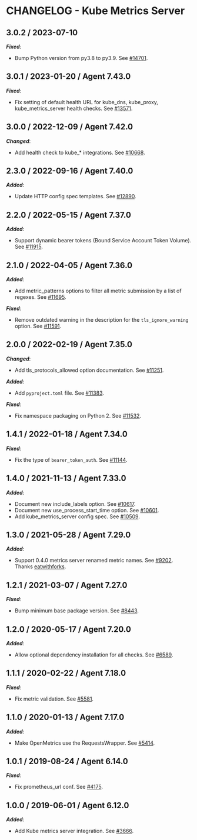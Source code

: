 # CHANGELOG - Kube Metrics Server

## 3.0.2 / 2023-07-10

***Fixed***:

* Bump Python version from py3.8 to py3.9. See [#14701](https://github.com/DataDog/integrations-core/pull/14701).

## 3.0.1 / 2023-01-20 / Agent 7.43.0

***Fixed***:

* Fix setting of default health URL for kube_dns, kube_proxy, kube_metrics_server health checks. See [#13571](https://github.com/DataDog/integrations-core/pull/13571).

## 3.0.0 / 2022-12-09 / Agent 7.42.0

***Changed***:

* Add health check to kube_* integrations. See [#10668](https://github.com/DataDog/integrations-core/pull/10668).

## 2.3.0 / 2022-09-16 / Agent 7.40.0

***Added***:

* Update HTTP config spec templates. See [#12890](https://github.com/DataDog/integrations-core/pull/12890).

## 2.2.0 / 2022-05-15 / Agent 7.37.0

***Added***:

* Support dynamic bearer tokens (Bound Service Account Token Volume). See [#11915](https://github.com/DataDog/integrations-core/pull/11915).

## 2.1.0 / 2022-04-05 / Agent 7.36.0

***Added***:

* Add metric_patterns options to filter all metric submission by a list of regexes. See [#11695](https://github.com/DataDog/integrations-core/pull/11695).

***Fixed***:

* Remove outdated warning in the description for the `tls_ignore_warning` option. See [#11591](https://github.com/DataDog/integrations-core/pull/11591).

## 2.0.0 / 2022-02-19 / Agent 7.35.0

***Changed***:

* Add tls_protocols_allowed option documentation. See [#11251](https://github.com/DataDog/integrations-core/pull/11251).

***Added***:

* Add `pyproject.toml` file. See [#11383](https://github.com/DataDog/integrations-core/pull/11383).

***Fixed***:

* Fix namespace packaging on Python 2. See [#11532](https://github.com/DataDog/integrations-core/pull/11532).

## 1.4.1 / 2022-01-18 / Agent 7.34.0

***Fixed***:

* Fix the type of `bearer_token_auth`. See [#11144](https://github.com/DataDog/integrations-core/pull/11144).

## 1.4.0 / 2021-11-13 / Agent 7.33.0

***Added***:

* Document new include_labels option. See [#10617](https://github.com/DataDog/integrations-core/pull/10617).
* Document new use_process_start_time option. See [#10601](https://github.com/DataDog/integrations-core/pull/10601).
* Add kube_metrics_server config spec. See [#10509](https://github.com/DataDog/integrations-core/pull/10509).

## 1.3.0 / 2021-05-28 / Agent 7.29.0

***Added***:

* Support 0.4.0 metrics server renamed metric names. See [#9202](https://github.com/DataDog/integrations-core/pull/9202). Thanks [eatwithforks](https://github.com/eatwithforks).

## 1.2.1 / 2021-03-07 / Agent 7.27.0

***Fixed***:

* Bump minimum base package version. See [#8443](https://github.com/DataDog/integrations-core/pull/8443).

## 1.2.0 / 2020-05-17 / Agent 7.20.0

***Added***:

* Allow optional dependency installation for all checks. See [#6589](https://github.com/DataDog/integrations-core/pull/6589).

## 1.1.1 / 2020-02-22 / Agent 7.18.0

***Fixed***:

* Fix metric validation. See [#5581](https://github.com/DataDog/integrations-core/pull/5581).

## 1.1.0 / 2020-01-13 / Agent 7.17.0

***Added***:

* Make OpenMetrics use the RequestsWrapper. See [#5414](https://github.com/DataDog/integrations-core/pull/5414).

## 1.0.1 / 2019-08-24 / Agent 6.14.0

***Fixed***:

* Fix prometheus_url conf. See [#4175](https://github.com/DataDog/integrations-core/pull/4175).

## 1.0.0 / 2019-06-01 / Agent 6.12.0

***Added***:

* Add Kube metrics server integration. See [#3666](https://github.com/DataDog/integrations-core/pull/3666).


